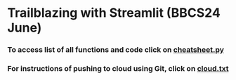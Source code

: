 # Trailblazing with Streamlit (BBCS24 June)

### To access list of all functions and code click on [cheatsheet.py](https://github.com/cpp-johnny/bbcs-streamlit-workshop/blob/main/cheatsheat.py)
### For instructions of pushing to cloud using Git, click on [cloud.txt](https://github.com/cpp-johnny/bbcs-streamlit-workshop/blob/main/cloud.txt)
